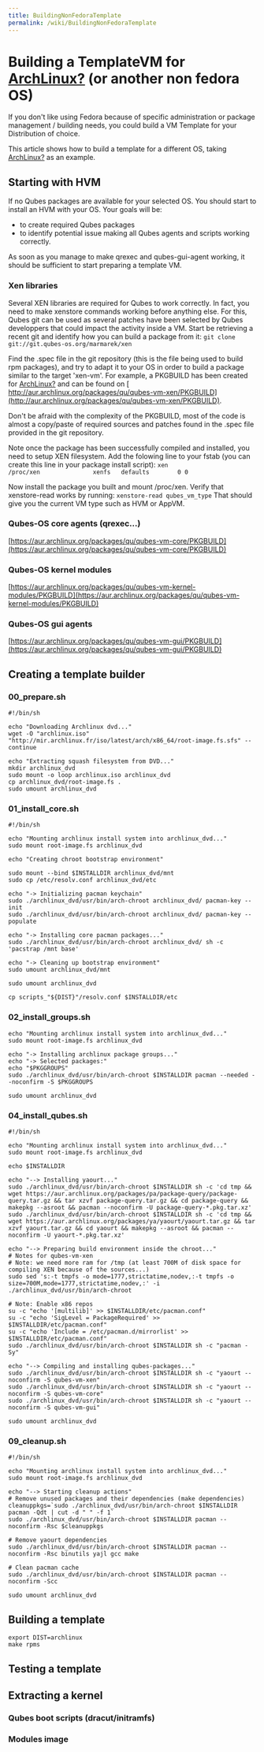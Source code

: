 ```yaml
---
title: BuildingNonFedoraTemplate
permalink: /wiki/BuildingNonFedoraTemplate
---
```


Building a TemplateVM for [ArchLinux?](/wiki/ArchLinux) (or another non fedora OS)
==================================================================================

If you don't like using Fedora because of specific administration or package management / building needs, you could build a VM Template for your Distribution of choice.

This article shows how to build a template for a different OS, taking [ArchLinux?](/wiki/ArchLinux) as an example.

Starting with HVM
-----------------

If no Qubes packages are available for your selected OS. You should start to install an HVM with your OS. Your goals will be:

-   to create required Qubes packages
-   to identify potential issue making all Qubes agents and scripts working correctly.

As soon as you manage to make qrexec and qubes-gui-agent working, it should be sufficient to start preparing a template VM.

### Xen libraries

Several XEN libraries are required for Qubes to work correctly. In fact, you need to make xenstore commands working before anything else. For this, Qubes git can be used as several patches have been selected by Qubes developpers that could impact the activity inside a VM. Start be retrieving a recent git and identify how you can build a package from it: `git clone git://git.qubes-os.org/marmarek/xen`

Find the .spec file in the git repository (this is the file being used to build rpm packages), and try to adapt it to your OS in order to build a package similar to the target 'xen-vm'. For example, a PKGBUILD has been created for [ArchLinux?](/wiki/ArchLinux) and can be found on [​http://aur.archlinux.org/packages/qu/qubes-vm-xen/PKGBUILD](http://aur.archlinux.org/packages/qu/qubes-vm-xen/PKGBUILD).

Don't be afraid with the complexity of the PKGBUILD, most of the code is almost a copy/paste of required sources and patches found in the .spec file provided in the git repository.

Note once the package has been successfully compiled and installed, you need to setup XEN filesystem. Add the folowing line to your fstab (you can create this line in your package install script): `xen                     /proc/xen               xenfs   defaults        0 0`

Now install the package you built and mount /proc/xen. Verify that xenstore-read works by running: `xenstore-read qubes_vm_type` That should give you the current VM type such as HVM or AppVM.

### Qubes-OS core agents (qrexec...)

[​https://aur.archlinux.org/packages/qu/qubes-vm-core/PKGBUILD](https://aur.archlinux.org/packages/qu/qubes-vm-core/PKGBUILD)

### Qubes-OS kernel modules

[​https://aur.archlinux.org/packages/qu/qubes-vm-kernel-modules/PKGBUILD](https://aur.archlinux.org/packages/qu/qubes-vm-kernel-modules/PKGBUILD)

### Qubes-OS gui agents

[​https://aur.archlinux.org/packages/qu/qubes-vm-gui/PKGBUILD](https://aur.archlinux.org/packages/qu/qubes-vm-gui/PKGBUILD)

Creating a template builder
---------------------------

### 00\_prepare.sh

``` {.wiki}
#!/bin/sh

echo "Downloading Archlinux dvd..."
wget -O "archlinux.iso" "http://mir.archlinux.fr/iso/latest/arch/x86_64/root-image.fs.sfs" --continue

echo "Extracting squash filesystem from DVD..."
mkdir archlinux_dvd
sudo mount -o loop archlinux.iso archlinux_dvd
cp archlinux_dvd/root-image.fs .
sudo umount archlinux_dvd
```

### 01\_install\_core.sh

``` {.wiki}
#!/bin/sh

echo "Mounting archlinux install system into archlinux_dvd..."
sudo mount root-image.fs archlinux_dvd

echo "Creating chroot bootstrap environment"

sudo mount --bind $INSTALLDIR archlinux_dvd/mnt
sudo cp /etc/resolv.conf archlinux_dvd/etc

echo "-> Initializing pacman keychain"
sudo ./archlinux_dvd/usr/bin/arch-chroot archlinux_dvd/ pacman-key --init
sudo ./archlinux_dvd/usr/bin/arch-chroot archlinux_dvd/ pacman-key --populate

echo "-> Installing core pacman packages..."
sudo ./archlinux_dvd/usr/bin/arch-chroot archlinux_dvd/ sh -c 'pacstrap /mnt base'

echo "-> Cleaning up bootstrap environment"
sudo umount archlinux_dvd/mnt

sudo umount archlinux_dvd

cp scripts_"${DIST}"/resolv.conf $INSTALLDIR/etc
```

### 02\_install\_groups.sh

``` {.wiki}
echo "Mounting archlinux install system into archlinux_dvd..."
sudo mount root-image.fs archlinux_dvd

echo "-> Installing archlinux package groups..."
echo "-> Selected packages:"
echo "$PKGGROUPS"
sudo ./archlinux_dvd/usr/bin/arch-chroot $INSTALLDIR pacman --needed --noconfirm -S $PKGGROUPS

sudo umount archlinux_dvd
```

### 04\_install\_qubes.sh

``` {.wiki}
#!/bin/sh

echo "Mounting archlinux install system into archlinux_dvd..."
sudo mount root-image.fs archlinux_dvd

echo $INSTALLDIR

echo "--> Installing yaourt..."
sudo ./archlinux_dvd/usr/bin/arch-chroot $INSTALLDIR sh -c 'cd tmp && wget https://aur.archlinux.org/packages/pa/package-query/package-query.tar.gz && tar xzvf package-query.tar.gz && cd package-query && makepkg --asroot && pacman --noconfirm -U package-query-*.pkg.tar.xz'
sudo ./archlinux_dvd/usr/bin/arch-chroot $INSTALLDIR sh -c 'cd tmp && wget https://aur.archlinux.org/packages/ya/yaourt/yaourt.tar.gz && tar xzvf yaourt.tar.gz && cd yaourt && makepkg --asroot && pacman --noconfirm -U yaourt-*.pkg.tar.xz'

echo "--> Preparing build environment inside the chroot..."
# Notes for qubes-vm-xen
# Note: we need more ram for /tmp (at least 700M of disk space for compiling XEN because of the sources...)
sudo sed 's:-t tmpfs -o mode=1777,strictatime,nodev,:-t tmpfs -o size=700M,mode=1777,strictatime,nodev,:' -i ./archlinux_dvd/usr/bin/arch-chroot

# Note: Enable x86 repos
su -c "echo '[multilib]' >> $INSTALLDIR/etc/pacman.conf"
su -c "echo 'SigLevel = PackageRequired' >> $INSTALLDIR/etc/pacman.conf"
su -c "echo 'Include = /etc/pacman.d/mirrorlist' >> $INSTALLDIR/etc/pacman.conf"
sudo ./archlinux_dvd/usr/bin/arch-chroot $INSTALLDIR sh -c "pacman -Sy"

echo "--> Compiling and installing qubes-packages..."
sudo ./archlinux_dvd/usr/bin/arch-chroot $INSTALLDIR sh -c "yaourt --noconfirm -S qubes-vm-xen"
sudo ./archlinux_dvd/usr/bin/arch-chroot $INSTALLDIR sh -c "yaourt --noconfirm -S qubes-vm-core"
sudo ./archlinux_dvd/usr/bin/arch-chroot $INSTALLDIR sh -c "yaourt --noconfirm -S qubes-vm-gui"

sudo umount archlinux_dvd
```

### 09\_cleanup.sh

``` {.wiki}
#!/bin/sh

echo "Mounting archlinux install system into archlinux_dvd..."
sudo mount root-image.fs archlinux_dvd

echo "--> Starting cleanup actions"
# Remove unused packages and their dependencies (make dependencies)
cleanuppkgs=`sudo ./archlinux_dvd/usr/bin/arch-chroot $INSTALLDIR pacman -Qdt | cut -d " " -f 1`
sudo ./archlinux_dvd/usr/bin/arch-chroot $INSTALLDIR pacman --noconfirm -Rsc $cleanuppkgs

# Remove yaourt dependencies
sudo ./archlinux_dvd/usr/bin/arch-chroot $INSTALLDIR pacman --noconfirm -Rsc binutils yajl gcc make

# Clean pacman cache
sudo ./archlinux_dvd/usr/bin/arch-chroot $INSTALLDIR pacman --noconfirm -Scc

sudo umount archlinux_dvd
```

Building a template
-------------------

``` {.wiki}
export DIST=archlinux
make rpms
```

Testing a template
------------------

Extracting a kernel
-------------------

### Qubes boot scripts (dracut/initramfs)

### Modules image
